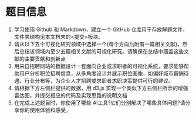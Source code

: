 # 题目信息

1. 学习使用 Github 和 Markdown，建立一个 GitHub 仓库用于存放解题文件，文件夹结构见本文档末的<提交>板块。
2. 请从以下五个可视化研究领域中选择一个(每个方向后附有一篇相关文献)，然后总结该领域内至少五篇相关文献的可视化研究。请确保在总结中涵盖这些文献的主要贡献和创新点
3. 用来自招聘网站的数据设计一套面向企业或求职者的可视化系统，要求能够帮助用户分析职位招聘信息，从多角度设计并展示职位画像，如偏好城市薪酬待遇、行业分布等，为企业人才招聘或求职者求职决策提供可行的建议。
4. 请根据下方左侧栏提供的数据，用 d3.js 实现一个类似下方右侧栏所示的增强雷达图，并提交相应的代码及实现思路的说明文档
5. 在完成上述题目时，你使用了哪些 AI工具?它们分别解决了哪些具体问题?请分享你的使用体验和感受。